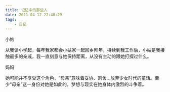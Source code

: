 ```yaml
---
title: 记忆中的那些人
date: 2021-04-12 22:40:29
tags:
    - 日记
---
```

小姑

从我读小学起，每年我家都会小姑家一起回乡拜年，持续到我工作后，小姑是我接触最多的亲戚，我一直刻意与她保持距离，从没有主动的跟她打探过什么。

妈妈

她可能并不享受这个角色，“母亲”意味着妥协、割舍...放弃少女时代的童话。至少“母亲”这一身份对她是如此的，梦想与现实在她身体内激烈的斗争着。